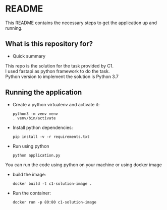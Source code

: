 # README

This README contains the necessary steps to get the application up and running.

## What is this repository for?

- Quick summary

This repo is the solution for the task provided by C1.\
I used fastapi as python framework to do the task.\
Python version to implement the solution is Python 3.7

## Running the application

- Create a python virtualenv and activate it:

  ```
  python3 -m venv venv
  . venv/bin/activate
  ```

- Install python dependencies:

  ```
  pip install -v -r requirements.txt
  ```

- Run using python
  ```
  python application.py
  ```

You can run the code using python on your machine or using docker image

- build the image:

  ```
  docker build -t c1-solution-image .
  ```

- Run the container:
  ```
  docker run -p 80:80 c1-solution-image
  ```
